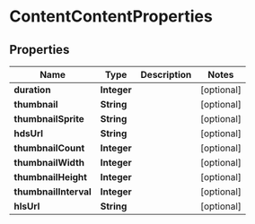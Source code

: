 
# ContentContentProperties

## Properties
Name | Type | Description | Notes
------------ | ------------- | ------------- | -------------
**duration** | **Integer** |  |  [optional]
**thumbnail** | **String** |  |  [optional]
**thumbnailSprite** | **String** |  |  [optional]
**hdsUrl** | **String** |  |  [optional]
**thumbnailCount** | **Integer** |  |  [optional]
**thumbnailWidth** | **Integer** |  |  [optional]
**thumbnailHeight** | **Integer** |  |  [optional]
**thumbnailInterval** | **Integer** |  |  [optional]
**hlsUrl** | **String** |  |  [optional]



